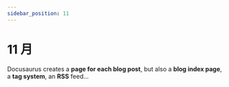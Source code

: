 ```yaml
---
sidebar_position: 11
---
```


# 11 月

Docusaurus creates a **page for each blog post**, but also a **blog index page**, a **tag system**, an **RSS** feed...
